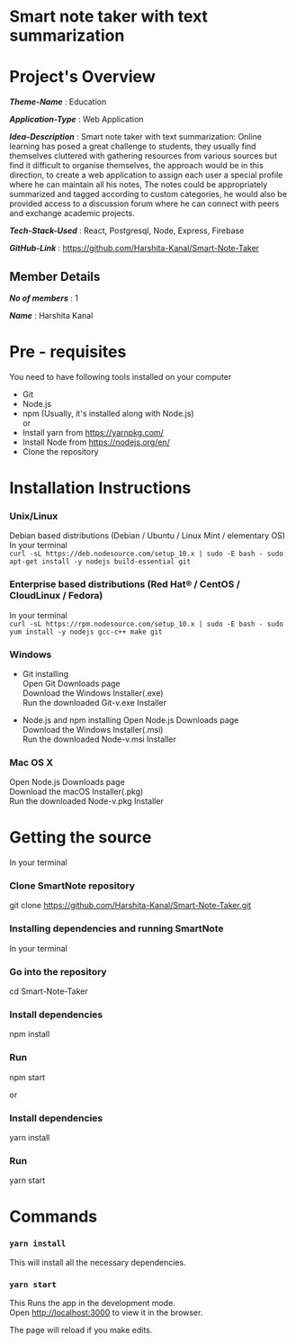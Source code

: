 
# Smart note taker with text summarization 
# Project's Overview

_**Theme-Name**_ : Education

_**Application-Type**_ :   Web Application

_**Idea-Description**_ :  Smart note taker with text summarization: Online learning has posed a great challenge to students, they usually find themselves cluttered with gathering resources from various sources but find it difficult to organise themselves, the approach would be in this direction, to create a web application to assign each user a special profile where he can maintain all his notes, The notes could be appropriately summarized and tagged according to custom categories, he would also be provided access to a discussion forum where he can connect with peers and exchange academic projects.

_**Tech-Stack-Used**_ :  React, Postgresql, Node, Express, Firebase

_**GitHub-Link**_ :  https://github.com/Harshita-Kanal/Smart-Note-Taker

## Member Details

_**No of members**_ : 1

_**Name**_ : Harshita Kanal

# Pre - requisites
You need to have following tools installed on your computer

* Git
* Node.js
* npm (Usually, it's installed along with Node.js) <br>
 or
* Install yarn from https://yarnpkg.com/
* Install Node from https://nodejs.org/en/
* Clone the repository

# Installation Instructions

### Unix/Linux 
Debian based distributions (Debian / Ubuntu / Linux Mint / elementary OS) <br>
In your terminal <br>
`curl -sL https://deb.nodesource.com/setup_10.x | sudo -E bash -
sudo apt-get install -y nodejs build-essential git`

### Enterprise based distributions (Red Hat® / CentOS / CloudLinux / Fedora)
In your terminal <br>
`curl -sL https://rpm.nodesource.com/setup_10.x | sudo -E bash -
sudo yum install -y nodejs gcc-c++ make git`

### Windows <br>
* Git installing <br>
Open Git Downloads page <br>
Download the Windows Installer(.exe) <br>
Run the downloaded Git-v.exe Installer <br>

* Node.js and npm installing
Open Node.js Downloads page <br>
Download the Windows Installer(.msi) <br>
Run the downloaded Node-v.msi Installer <br>

### Mac OS X <br>
Open Node.js Downloads page <br>
Download the macOS Installer(.pkg) <br>
Run the downloaded Node-v.pkg Installer <br>

# Getting the source <br> 
In your terminal
### Clone SmartNote repository
git clone https://github.com/Harshita-Kanal/Smart-Note-Taker.git

### Installing dependencies and running SmartNote
In your terminal

### Go into the repository
cd Smart-Note-Taker

### Install dependencies
npm install

### Run 
npm start <br>

or

### Install dependencies
yarn install

### Run 
yarn start <br>


# Commands
### `yarn install`
This will install all the necessary dependencies.
### `yarn start`
This Runs the app in the development mode.<br />
Open [http://localhost:3000](http://localhost:3000) to view it in the browser.

The page will reload if you make edits.<br />

